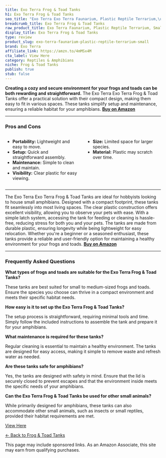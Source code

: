 ```yaml
---
title: Exo Terra Frog & Toad Tanks
h1: Exo Terra Frog & Toad Tanks
seo_title: "Exo Terra Exo Terra Faunarium, Plastic Reptile Terrarium,\u2026"
breadcrumb_title: Exo Terra Frog & Toad Tanks
raw_product_title: Exo Terra Faunarium, Plastic Reptile Terrarium, Small
display_title: Exo Terra Frog & Toad Tanks
type: review
product_slug: exo-terra-faunarium-plastic-reptile-terrarium-small
brand: Exo Terra
affiliate_link: https://amzn.to/4mMSx4M
cta_label: View Here
category: Reptiles & Amphibians
niche: Frog & Toad Tanks
publish: true
stub: false
---
```


<div id="intro" class="full-width">
  <p><strong>Creating a cozy and secure environment for your frogs and toads can be both rewarding and straightforward.</strong> The Exo Terra Exo Terra Frog & Toad Tanks offer a practical solution with their compact design, making them easy to fit in various spaces. These tanks simplify setup and maintenance, ensuring a reliable habitat for your amphibians. <a href="https://amzn.to/4mMSx4M" rel="nofollow sponsored noopener" target="_blank"><strong>Buy on Amazon</strong></a></p>
</div>

<hr />
<h3 id="pros-cons">Pros and Cons</h3>
<div class="pc-grid" style="display:grid;grid-template-columns:1fr 1fr;gap:16px;">
  <ul>
    <li><strong>Portability:</strong> Lightweight and easy to move.</li>
    <li><strong>Setup:</strong> Quick and straightforward assembly.</li>
    <li><strong>Maintenance:</strong> Simple to clean and maintain.</li>
    <li><strong>Visibility:</strong> Clear plastic for easy viewing.</li>
  </ul>
  <ul>
    <li><strong>Size:</strong> Limited space for larger species.</li>
    <li><strong>Material:</strong> Plastic may scratch over time.</li>
  </ul>
</div>
<hr />

<div class="full-width">
  <p>The Exo Terra Exo Terra Frog & Toad Tanks are ideal for hobbyists looking to house small amphibians. Designed with a compact footprint, these tanks fit seamlessly into most living spaces. The clear plastic construction offers excellent visibility, allowing you to observe your pets with ease. With a simple latch system, accessing the tank for feeding or cleaning is hassle-free, reducing stress for both you and your pets. The tanks are made from durable plastic, ensuring longevity while being lightweight for easy relocation. Whether you're a beginner or a seasoned enthusiast, these tanks provide a reliable and user-friendly option for maintaining a healthy environment for your frogs and toads. <a href="https://amzn.to/4mMSx4M" rel="nofollow sponsored noopener" target="_blank"><strong>Buy on Amazon</strong></a></p>
</div>

<hr />
<h3 id="faqs">Frequently Asked Questions</h3>

<p><strong>What types of frogs and toads are suitable for the Exo Terra Frog & Toad Tanks?</strong></p>
<p>These tanks are best suited for small to medium-sized frogs and toads. Ensure the species you choose can thrive in a compact environment and meets their specific habitat needs.</p>

<p><strong>How easy is it to set up the Exo Terra Frog & Toad Tanks?</strong></p>
<p>The setup process is straightforward, requiring minimal tools and time. Simply follow the included instructions to assemble the tank and prepare it for your amphibians.</p>

<p><strong>What maintenance is required for these tanks?</strong></p>
<p>Regular cleaning is essential to maintain a healthy environment. The tanks are designed for easy access, making it simple to remove waste and refresh water as needed.</p>

<p><strong>Are these tanks safe for amphibians?</strong></p>
<p>Yes, the tanks are designed with safety in mind. Ensure that the lid is securely closed to prevent escapes and that the environment inside meets the specific needs of your amphibians.</p>

<p><strong>Can the Exo Terra Frog & Toad Tanks be used for other small animals?</strong></p>
<p>While primarily designed for amphibians, these tanks can also accommodate other small animals, such as insects or small reptiles, provided their habitat requirements are met.</p>
<p><a class="btn" href="https://amzn.to/4mMSx4M" target="_blank" rel="nofollow sponsored noopener">View Here</a></p>
<p><a href="/roundups/reptiles-amphibians/frog-toad-tanks/">← Back to Frog & Toad Tanks</a></p>
<aside class="disclosure">This page may include sponsored links. As an Amazon Associate, this site may earn from qualifying purchases.</aside>

